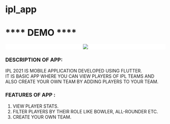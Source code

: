 # ipl_app
<body>
<h1>**** DEMO ****</h1>

<div style="text-align:center;background-color:white;"><img src="assets/images/ipl-app.gif" /></div>

<h3>DESCRIPTION OF APP:</h3>
IPL 2021 IS MOBILE APPLICATION DEVELOPED USING FLUTTER.<br/>
IT IS BASIC APP WHERE YOU CAN VIEW PLAYERS OF IPL TEAMS AND ALSO CREATE YOUR OWN TEAM BY ADDING PLAYERS TO YOUR TEAM.<br/>

<h3>FEATURES OF APP : </h3>
<ol>
<li>VIEW PLAYER STATS.</li>
<li>FILTER PLAYERS BY THEIR ROLE LIKE BOWLER, ALL-ROUNDER ETC.</li>
<li>CREATE YOUR OWN TEAM.</li>
</ol>
</body>